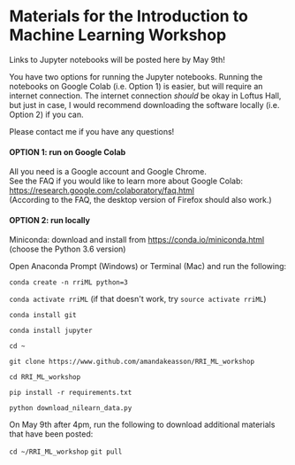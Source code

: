 # Materials for the Introduction to Machine Learning Workshop


Links to Jupyter notebooks will be posted here by May 9th!

You have two options for running the Jupyter notebooks. Running the notebooks on Google Colab (i.e. Option 1) is easier, but will require an internet connection. The internet connection *should* be okay in Loftus Hall, but just in case, I would recommend downloading the software locally (i.e. Option 2) if you can. 

Please contact me if you have any questions! 


#### OPTION 1: run on Google Colab

All you need is a Google account and Google Chrome.  
See the FAQ if you would like to learn more about Google Colab:
https://research.google.com/colaboratory/faq.html  
(According to the FAQ, the desktop version of Firefox should also work.)

#### OPTION 2: run locally

Miniconda: download and install from https://conda.io/miniconda.html (choose the Python 3.6 version)  

Open Anaconda Prompt (Windows) or Terminal (Mac) and run the following:

`conda create -n rriML python=3`  

`conda activate rriML` (if that doesn't work, try `source activate rriML`) 

`conda install git`  

`conda install jupyter`  

`cd ~`  

`git clone https://www.github.com/amandakeasson/RRI_ML_workshop`  

`cd RRI_ML_workshop`  

`pip install -r requirements.txt` 

`python download_nilearn_data.py`

On May 9th after 4pm, run the following to download additional materials that have been posted:

`cd ~/RRI_ML_workshop`
`git pull`


